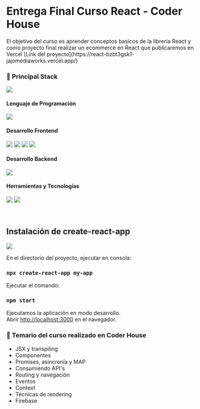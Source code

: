 # Entrega Final Curso React - Coder House
<p>
    El objetivo del curso es aprender conceptos basicos de la libreria React y como proyecto final realizar un ecommerce en React que publicaremos en Vercel
    [Link del proyecto](https://react-bzbt3gsk1-jajomediaworks.vercel.app/)
</p>
<h3>
  🚀 Principal Stack
</h3> 
<p><img src="https://img.shields.io/badge/React-20232A?style=for-the-badge&logo=react&logoColor=61DAFB"></p>

<h4>Lenguaje de Programación</h4>
<p>
  <img src="https://img.shields.io/badge/JavaScript-F7DF1E?style=for-the-badge&logo=javascript&logoColor=black">
</p>
<h4>Desarrollo Frontend</h4>
<p>
  <img src="https://img.shields.io/badge/HTML5-E34F26?style=for-the-badge&logo=html5&logoColor=white">
  <img src="https://img.shields.io/badge/CSS3-1572B6?style=for-the-badge&logo=css3&logoColor=white">
  <img src="https://img.shields.io/badge/bootstrap%205-7952B3?style=for-the-badge&logo=bootstrap&logoColor=09D">
  <img src="https://img.shields.io/badge/React-20232A?style=for-the-badge&logo=react&logoColor=61DAFB">
</p>
<h4>Desarrollo Backend</h4>
<p>
  <img src="https://img.shields.io/badge/Firabase-FFCA28?style=for-the-badge&logo=firebase&logoColor=black">

</p>
<h4>Herramientas y Tecnologías</h4>
<p>
  <img src="https://img.shields.io/badge/GitHub-100000?style=for-the-badge&logo=github&logoColor=white">
  <img src="https://img.shields.io/badge/Vercel-000000?style=for-the-badge&logo=vercel&logoColor=white">
</p>
</br>

## Instalación de create-react-app
<p><img src="https://img.shields.io/badge/create%20act%20app-000000?style=for-the-badge&logo=create-react-app&logoColor=09D3AC"></p>

En el directorio del proyecto, ejecutar en consola:
### `npx create-react-app my-app`

Ejecutar el comando:
### `npm start`

Ejecutamos la aplicación en modo desarrollo.\
Abrir [http://localhost:3000](http://localhost:3000) en el navegador.


### 🌱 Temario del curso realizado en Coder House

- JSX y transpiling
- Componentes
- Promises, asincronía y MAP
- Consumiendo API's
- Routing y navegación
- Eventos
- Context
- Técnicas de rendering
- Firebase

